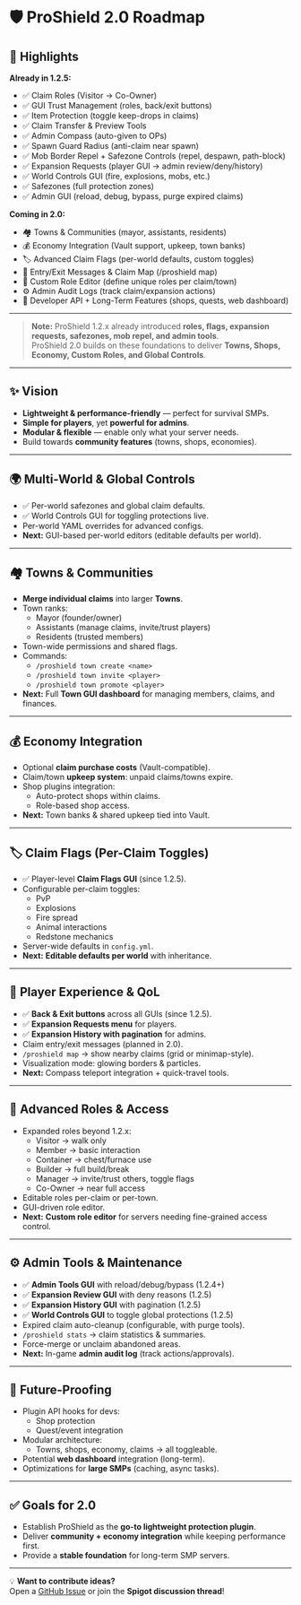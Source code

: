 # 🛡️ ProShield 2.0 Roadmap

## 🌟 Highlights

**Already in 1.2.5:**  
- ✅ Claim Roles (Visitor → Co-Owner)  
- ✅ GUI Trust Management (roles, back/exit buttons)  
- ✅ Item Protection (toggle keep-drops in claims)  
- ✅ Claim Transfer & Preview Tools  
- ✅ Admin Compass (auto-given to OPs)  
- ✅ Spawn Guard Radius (anti-claim near spawn)  
- ✅ Mob Border Repel + Safezone Controls (repel, despawn, path-block)  
- ✅ Expansion Requests (player GUI → admin review/deny/history)  
- ✅ World Controls GUI (fire, explosions, mobs, etc.)  
- ✅ Safezones (full protection zones)  
- ✅ Admin GUI (reload, debug, bypass, purge expired claims)  

**Coming in 2.0:**  
- 🏘️ Towns & Communities (mayor, assistants, residents)  
- 💰 Economy Integration (Vault support, upkeep, town banks)  
- 🏷️ Advanced Claim Flags (per-world defaults, custom toggles)  
- 📢 Entry/Exit Messages & Claim Map (/proshield map)  
- 🔐 Custom Role Editor (define unique roles per claim/town)  
- ⚙️ Admin Audit Logs (track claim/expansion actions)  
- 🔮 Developer API + Long-Term Features (shops, quests, web dashboard)  

---

> **Note:** ProShield 1.2.x already introduced **roles, flags, expansion requests, safezones, mob repel, and admin tools**.  
> ProShield 2.0 builds on these foundations to deliver **Towns, Shops, Economy, Custom Roles, and Global Controls**.

---

## ✨ Vision
- **Lightweight & performance-friendly** — perfect for survival SMPs.  
- **Simple for players**, yet **powerful for admins**.  
- **Modular & flexible** — enable only what your server needs.  
- Build towards **community features** (towns, shops, economies).  

---

## 🌍 Multi-World & Global Controls
- ✅ Per-world safezones and global claim defaults.  
- ✅ World Controls GUI for toggling protections live.  
- Per-world YAML overrides for advanced configs.  
- **Next:** GUI-based per-world editors (editable defaults per world).  

---

## 🏘️ Towns & Communities
- **Merge individual claims** into larger **Towns**.  
- Town ranks:  
  - Mayor (founder/owner)  
  - Assistants (manage claims, invite/trust players)  
  - Residents (trusted members)  
- Town-wide permissions and shared flags.  
- Commands:  
  - `/proshield town create <name>`  
  - `/proshield town invite <player>`  
  - `/proshield town promote <player>`  
- **Next:** Full **Town GUI dashboard** for managing members, claims, and finances.  

---

## 💰 Economy Integration
- Optional **claim purchase costs** (Vault-compatible).  
- Claim/town **upkeep system**: unpaid claims/towns expire.  
- Shop plugins integration:  
  - Auto-protect shops within claims.  
  - Role-based shop access.  
- **Next:** Town banks & shared upkeep tied into Vault.  

---

## 🏷️ Claim Flags (Per-Claim Toggles)
- ✅ Player-level **Claim Flags GUI** (since 1.2.5).  
- Configurable per-claim toggles:  
  - PvP  
  - Explosions  
  - Fire spread  
  - Animal interactions  
  - Redstone mechanics  
- Server-wide defaults in `config.yml`.  
- **Next:** **Editable defaults per world** with inheritance.  

---

## 📢 Player Experience & QoL
- ✅ **Back & Exit buttons** across all GUIs (since 1.2.5).  
- ✅ **Expansion Requests menu** for players.  
- ✅ **Expansion History with pagination** for admins.  
- Claim entry/exit messages (planned in 2.0).  
- `/proshield map` → show nearby claims (grid or minimap-style).  
- Visualization mode: glowing borders & particles.  
- **Next:** Compass teleport integration + quick-travel tools.  

---

## 🔐 Advanced Roles & Access
- Expanded roles beyond 1.2.x:  
  - Visitor → walk only  
  - Member → basic interaction  
  - Container → chest/furnace use  
  - Builder → full build/break  
  - Manager → invite/trust others, toggle flags  
  - Co-Owner → near full access  
- Editable roles per-claim or per-town.  
- GUI-driven role editor.  
- **Next:** **Custom role editor** for servers needing fine-grained access control.  

---

## ⚙️ Admin Tools & Maintenance
- ✅ **Admin Tools GUI** with reload/debug/bypass (1.2.4+)  
- ✅ **Expansion Review GUI** with deny reasons (1.2.5)  
- ✅ **Expansion History GUI** with pagination (1.2.5)  
- ✅ **World Controls GUI** to toggle global protections (1.2.5)  
- Expired claim auto-cleanup (configurable, with purge tools).  
- `/proshield stats` → claim statistics & summaries.  
- Force-merge or unclaim abandoned areas.  
- **Next:** In-game **admin audit log** (track actions/approvals).  

---

## 🔮 Future-Proofing
- Plugin API hooks for devs:  
  - Shop protection  
  - Quest/event integration  
- Modular architecture:  
  - Towns, shops, economy, claims → all toggleable.  
- Potential **web dashboard** integration (long-term).  
- Optimizations for **large SMPs** (caching, async tasks).  

---

## ✅ Goals for 2.0
- Establish ProShield as the **go-to lightweight protection plugin**.  
- Deliver **community + economy integration** while keeping performance first.  
- Provide a **stable foundation** for long-term SMP servers.  

---

💡 **Want to contribute ideas?**  
Open a [GitHub Issue](https://github.com/snazzyatoms/ProShield/issues) or join the **Spigot discussion thread**!
